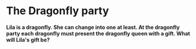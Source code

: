 # The Dragonfly party

**Lila is a dragonfly. She can change into one at least. At the dragonfly party each dragonfly must present the dragonfly queen with a gift. What will Lila's gift be?**
